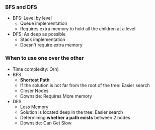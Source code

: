 ### BFS and DFS

* BFS: Level by level
  * Queue implementation
  * Requires extra memory to hold all the children at a level
* DFS: As deep as possible
  * Stack implementation
  * Doesn't require extra memory

### When to use one over the other

* Time complexity: O(n)
* BFS
  * **Shortest Path**
  * If the solution is not far from the root of the tree: Easier search
  * Closer Nodes
  * Downside: Requires More memory
* DFS
  * Less Memory
  * Solution is located deep in the tree: Easier search
  * Determining **whether a path exists** between 2 nodes
  * Downside: Can Get Slow